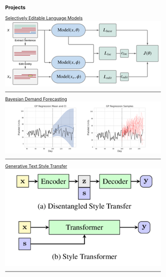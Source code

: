 
### Projects

[Selectively Editable Language Models](/editable_llms.md)
<img src="images/editable_diag_paper.png?raw=true"/>

---
[Bayesian Demand Forecasting](/demand_forecasting.md)
<img src="images/gp_regression.png?raw=true"/>

---
[Generative Text Style Transfer](/style_transfer.md)
<img src="images/style_transfer.png?raw=true"/>

---
